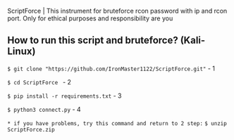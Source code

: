ScriptForce | This instrument for bruteforce rcon password with ip and rcon port.
Only for ethical purposes and responsibility are you

## How to run this script and bruteforce? (Kali-Linux)

`$ git clone "https://github.com/IronMaster1122/ScriptForce.git"` - 1

`$ cd ScriptForce ` - 2

`$ pip install -r requirements.txt` - 3

`$ python3 connect.py` - 4

`* if you have problems, try this command and return to 2 step:`
`$ unzip ScriptForce.zip`

